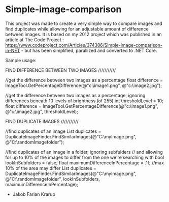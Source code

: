# Simple-image-comparison
This project was made to create a very simple way to compare images and find duplicates while allowing for an adjustable amount of difference between images.
It is based on my 2012 project which was published in an article at The Code Project : https://www.codeproject.com/Articles/374386/Simple-image-comparison-in-NET - but has been simplified, parallized and converted to .NET Core.

Sample usage:

FIND DIFFERENCE BETWEEN TWO IMAGES ///////////

//get the difference between two images as a percentage
float difference = ImageTool.GetPercentageDifference(@"c:\image1.png", @"c:\image2.jpg");

//get the difference between two images as a percentage, ignoring differences beneath 10 levels of brightness (of 255)
int thresholdLevel = 10;
float difference = ImageTool.GetPercentageDifference(@"c:\image1.png", @"c:\image2.jpg", thresholdLevel);


FIND DUPLICATE IMAGES ///////////

//find duplicates of an image
List<string> duplicates = DuplicateImageFinder.FindSimilarImages(@"C:\myImage.png", @"C:\randomImagefolder\");

//find duplicates of an image in a folder, ignoring subfulders 
//  and allowing for up to 10% of the images to differ from the one we're searching with
bool lookInSubfolders = false;
float maximumDifferenceInPercentage = .1f; //max 10% of the area may differ
List<string> duplicates = DuplicateImageFinder.FindSimilarImages(@"C:\myImage.png", @"C:\randomImagefolder\", lookInSubfolders, maximumDifferenceInPercentage);



- Jakob Farian Krarup
